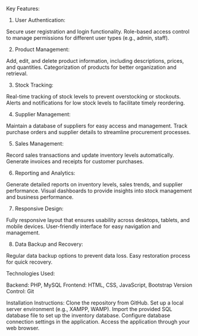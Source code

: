 Key Features:
1. User Authentication:

Secure user registration and login functionality.
Role-based access control to manage permissions for different user types (e.g., admin, staff).

2. Product Management:

Add, edit, and delete product information, including descriptions, prices, and quantities.
Categorization of products for better organization and retrieval.

3. Stock Tracking:

Real-time tracking of stock levels to prevent overstocking or stockouts.
Alerts and notifications for low stock levels to facilitate timely reordering.

4. Supplier Management:

Maintain a database of suppliers for easy access and management.
Track purchase orders and supplier details to streamline procurement processes.

5. Sales Management:

Record sales transactions and update inventory levels automatically.
Generate invoices and receipts for customer purchases.

6. Reporting and Analytics:

Generate detailed reports on inventory levels, sales trends, and supplier performance.
Visual dashboards to provide insights into stock management and business performance.

7. Responsive Design:

Fully responsive layout that ensures usability across desktops, tablets, and mobile devices.
User-friendly interface for easy navigation and management.

8. Data Backup and Recovery:

Regular data backup options to prevent data loss.
Easy restoration process for quick recovery.


Technologies Used:

Backend: PHP, MySQL
Frontend: HTML, CSS, JavaScript, Bootstrap
Version Control: Git


Installation Instructions:
Clone the repository from GitHub.
Set up a local server environment (e.g., XAMPP, WAMP).
Import the provided SQL database file to set up the inventory database.
Configure database connection settings in the application.
Access the application through your web browser.
